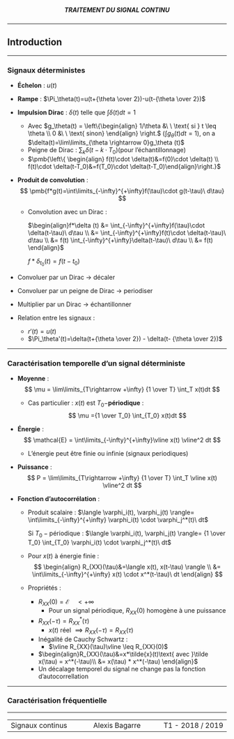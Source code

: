 <h5 style="text-align: center"> TRAITEMENT DU SIGNAL CONTINU </h5>

------

## **Introduction**

------

### Signaux déterministes

- **Échelon** : $u(t)$
- **Rampe** : $\Pi_\theta(t)=u(t+{\theta \over 2})-u(t-{\theta \over 2})$
- **Impulsion Dirac** : $\delta(t)$ telle que $\int \delta(t)dt = 1$
  - Avec $g_\theta(t) = \left\{\begin{align} 1/\theta &\ \ \text{ si } t \leq \theta \\ 0 &\ \ \text{ sinon} \end{align} \right.​$  $\big(\int g_\theta(t)dt = 1\big)​$, on a $\delta(t)=\lim\limits_{\theta \rightarrow 0}g_\theta (t)​$
  - Peigne de Dirac : $\sum_k \delta(t-k\cdot T_0)​$ (pour l’échantillonnage)
  - $\pmb{\left\{ \begin{align} f(t)\cdot \delta(t)&=f(0)\cdot \delta(t) \\ f(t)\cdot \delta(t-T_0)&=f(T_0)\cdot \delta(t-T_0)\end{align}\right.}$



- **Produit de convolution** : 
  $$
  \pmb{f*g(t)=\int\limits_{-\infty}^{+\infty}f(\tau)\cdot g(t-\tau)\ d\tau}
  $$


  - Convolution avec un Dirac : 

    $\begin{align}f*\delta (t) &= \int_{-\infty}^{+\infty}f(\tau)\cdot \delta(t-\tau)\ d\tau \\ &=  \int_{-\infty}^{+\infty}f(t)\cdot \delta(t-\tau)\ d\tau \\ &= f(t) \int_{-\infty}^{+\infty}\delta(t-\tau)\ d\tau \\ &= f(t) \end{align}$

    

    $f*\delta_{t_0}(t)=f(t-t_0)$

  

- Convoluer par un Dirac $\rightarrow$ décaler

- Convoluer par un peigne de Dirac $\rightarrow$ periodiser

- Multiplier par un Dirac $\rightarrow$ échantillonner



- Relation entre les signaux :
  - $r'(t)=u(t)$
  - $\Pi_\theta'(t)=\delta(t+{\theta \over 2}) - \delta(t- {\theta \over 2})$

---

### Caractérisation **temporelle** d’un signal déterministe

- **Moyenne** :
  $$
  \mu = \lim\limits_{T\rightarrow +\infty} {1 \over T} \int_T x(t)dt
  $$
  

  - Cas particulier : $x(t)$ est $T_0 -$**périodique** :
    $$
    \mu ={1 \over T_0} \int_{T_0} x(t)dt
    $$

  

- **Énergie** :
  $$
  \mathcal{E} = \int\limits_{-\infty}^{+\infty}\vline x(t) \vline^2 dt
  $$
  

  - L’énergie peut être finie ou infinie (signaux periodiques)

    

- **Puissance** : 
  $$
  P = \lim\limits_{T\rightarrow +\infty} {1 \over T} \int_T \vline x(t) \vline^2 dt
  $$
  

- **Fonction d’autocorrélation** :

  - Produit scalaire : $\langle \varphi_i(t), \varphi_j(t) \rangle= \int\limits_{-\infty}^{+\infty} \varphi_i(t) \cdot \varphi_j^*(t)\ dt​$

    Si $T_0-​$périodique : $\langle \varphi_i(t), \varphi_j(t) \rangle= {1 \over T_0} \int_{T_0} \varphi_i(t) \cdot \varphi_j^*(t)\ dt​$

    

  - Pour $x(t)​$ à énergie finie : 
    $$
    \begin{align}
    R_{XX}(\tau)&=\langle x(t), x(t-\tau) \rangle \\
    &= \int\limits_{-\infty}^{+\infty} x(t) \cdot x^*(t-\tau)\ dt
    \end{align}
    $$

  - Propriétés :

    - $R_{XX}(0) = \mathcal{E} \ \ \ \ < +\infty$
      - Pour un signal périodique, $R_{XX}(0)$ homogène à une puissance
    - $R_{XX}(-\tau) = {R_{XX}}^{*}(\tau)​$
      - $x(t)$ réel $\implies R_{XX}(-\tau)=R_{XX}(\tau)$
    - Inégalité de Cauchy Schwartz :
      - $\vline R_{XX}(\tau)\vline \leq R_{XX}(0)​$
    - $\begin{align}R_{XX}(\tau)&=x*\tilde{x}(t)\text{ avec }\tilde x(\tau) = x^*(-\tau)\\ &= x(\tau) * x^*(-\tau) \end{align}$
    - Un décalage temporel du signal ne change pas la fonction d’autocorrellation

---

### Caractérisation **fréquentielle**



------

<table width="90%">
<tr>
<td style="width: 30%; text-align: left; background:transparent; border:0;">Signaux continus</td>
<td style="width: 30%; text-align: center; background:transparent; border:0;">Alexis Bagarre</td>
<td style="width: 30%; text-align: right; background:transparent; border:0;">T1 - 2018 / 2019</td>
</tr>
</table>